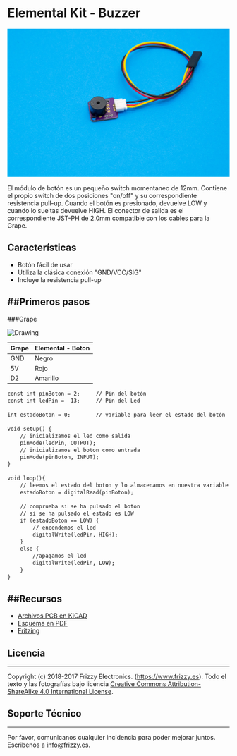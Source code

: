 # Elemental Kit - Buzzer

![Texto alternativo](images/buzzer.jpg "Modulo de boton básico")

El módulo de botón es un pequeño switch momentaneo de 12mm. Contiene el propio switch de dos posiciones "on/off" y su correspondiente resistencia pull-up. Cuando el botón es presionado, devuelve LOW y cuando lo sueltas devuelve HIGH. El conector de salida es el correspondiente JST-PH de 2.0mm compatible con los cables para la Grape.

## Características

* Botón fácil de usar
* Utiliza la clásica conexión "GND/VCC/SIG"
* Incluye la resistencia pull-up

##Primeros pasos
--------

###Grape


<img src="../images/montaje_buzzer.png" alt="Drawing" style="width: 400px;"/>

| Grape | Elemental - Boton |
| ----- | ----------------- |
| GND   | Negro             |
| 5V    | Rojo              |
| D2    | Amarillo          |


```arduino
const int pinBoton = 2;     // Pin del botón
const int ledPin =  13;     // Pin del Led

int estadoBoton = 0;        // variable para leer el estado del botón

void setup() {
    // inicializamos el led como salida
    pinMode(ledPin, OUTPUT);
    // inicializamos el boton como entrada
    pinMode(pinBoton, INPUT);
}

void loop(){
    // leemos el estado del boton y lo almacenamos en nuestra variable
    estadoBoton = digitalRead(pinBoton);

    // comprueba si se ha pulsado el boton
    // si se ha pulsado el estado es LOW
    if (estadoBoton == LOW) {
        // encendemos el led
        digitalWrite(ledPin, HIGH);
    }
    else {
        //apagamos el led
        digitalWrite(ledPin, LOW);
    }
}
```


##Recursos
-------

-   [Archivos PCB en KiCAD](https://github.com/FrizzyElectronics/BasicModule-II)
-   [Esquema en PDF](https://raw.githubusercontent.com/FrizzyElectronics/BasicModule-II/master/pdf/BasicModule-II.pdf "File:BasicModule-II.pdf")
-   [Fritzing](https://raw.githubusercontent.com/FrizzyElectronics/AtomModulesFritzingParts/master/FritzingParts/Atom_Button.fzpz "File:BasicModule-II.pdf")

## Licencia
-------
Copyright (c) 2018-2017 Frizzy Electronics. (https://www.frizzy.es). Todo el texto y las fotografías bajo licencia <a rel="license" href="http://creativecommons.org/licenses/by-sa/4.0/">Creative Commons Attribution-ShareAlike 4.0 International License</a>. <a rel="license" href="http://creativecommons.org/licenses/by-sa/4.0/"> </a>

## Soporte Técnico
-------
Por favor, comunicanos cualquier incidencia para poder mejorar juntos. Escribenos a [info@frizzy.es](info@frizzy.es). 

